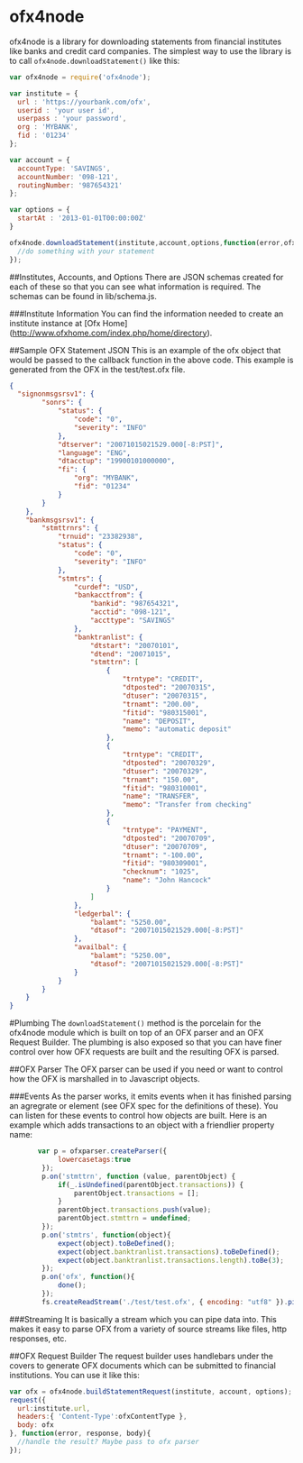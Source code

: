 # ofx4node

ofx4node is a library for downloading statements from financial institutes like banks and credit card companies. The simplest way to use the library is to call `ofx4node.downloadStatement()` like this:

```js
var ofx4node = require('ofx4node');

var institute = {
  url : 'https://yourbank.com/ofx',
  userid : 'your user id',
  userpass : 'your password',
  org : 'MYBANK',
  fid : '01234'
};

var account = {
  accountType: 'SAVINGS',
  accountNumber: '098-121',
  routingNumber: '987654321'
};

var options = {
  startAt : '2013-01-01T00:00:00Z'
}

ofx4node.downloadStatement(institute,account,options,function(error,ofx){
  //do something with your statement
});
```
##Institutes, Accounts, and Options
There are JSON schemas created for each of these so that you can see what information is required. The schemas can be found in lib/schema.js.

###Institute Information
You can find the information needed to create an institute instance at [Ofx Home] (http://www.ofxhome.com/index.php/home/directory).

##Sample OFX Statement JSON
This is an example of the ofx object that would be passed to the callback function in the above code. This example is generated from the OFX in the test/test.ofx file. 
```json
{
  "signonmsgsrsv1": {
		"sonrs": {
			"status": {
				"code": "0",
				"severity": "INFO"
			},
			"dtserver": "20071015021529.000[-8:PST]",
			"language": "ENG",
			"dtacctup": "19900101000000",
			"fi": {
				"org": "MYBANK",
				"fid": "01234"
			}
		}
	},
	"bankmsgsrsv1": {
		"stmttrnrs": {
			"trnuid": "23382938",
			"status": {
				"code": "0",
				"severity": "INFO"
			},
			"stmtrs": {
				"curdef": "USD",
				"bankacctfrom": {
					"bankid": "987654321",
					"acctid": "098-121",
					"accttype": "SAVINGS"
				},
				"banktranlist": {
					"dtstart": "20070101",
					"dtend": "20071015",
					"stmttrn": [
						{
							"trntype": "CREDIT",
							"dtposted": "20070315",
							"dtuser": "20070315",
							"trnamt": "200.00",
							"fitid": "980315001",
							"name": "DEPOSIT",
							"memo": "automatic deposit"
						},
						{
							"trntype": "CREDIT",
							"dtposted": "20070329",
							"dtuser": "20070329",
							"trnamt": "150.00",
							"fitid": "980310001",
							"name": "TRANSFER",
							"memo": "Transfer from checking"
						},
						{
							"trntype": "PAYMENT",
							"dtposted": "20070709",
							"dtuser": "20070709",
							"trnamt": "-100.00",
							"fitid": "980309001",
							"checknum": "1025",
							"name": "John Hancock"
						}
					]
				},
				"ledgerbal": {
					"balamt": "5250.00",
					"dtasof": "20071015021529.000[-8:PST]"
				},
				"availbal": {
					"balamt": "5250.00",
					"dtasof": "20071015021529.000[-8:PST]"
				}
			}
		}
	}
}
```
#Plumbing
The `downloadStatement()` method is the porcelain for the ofx4node module which is built on top of an OFX parser and an OFX Request Builder. The plumbing is also exposed so that you can have finer control over how OFX requests are built and the resulting OFX is parsed.

##OFX Parser
The OFX parser can be used if you need or want to control how the OFX is marshalled in to Javascript objects. 

###Events
As the parser works, it emits events when it has finished parsing an agregrate or element (see OFX spec for the definitions of these). You can listen for these events to control how objects are built. Here is an example which adds transactions to an object with a friendlier property name:

```js
       var p = ofxparser.createParser({
            lowercasetags:true
        });
        p.on('stmttrn', function (value, parentObject) {
            if(_.isUndefined(parentObject.transactions)) {
                parentObject.transactions = [];
            }
            parentObject.transactions.push(value);
            parentObject.stmttrn = undefined;
        });
        p.on('stmtrs', function(object){
            expect(object).toBeDefined();
            expect(object.banktranlist.transactions).toBeDefined();
            expect(object.banktranlist.transactions.length).toBe(3);
        });
        p.on('ofx', function(){
            done();
        });
        fs.createReadStream('./test/test.ofx', { encoding: "utf8" }).pipe(p);
```        

###Streaming
It is basically a stream which you can pipe data into. This makes it easy to parse OFX from a variety of source streams like files, http responses, etc. 

##OFX Request Builder
The request builder uses handlebars under the covers to generate OFX documents which can be submitted to financial institutions. You can use it like this:
```js
var ofx = ofx4node.buildStatementRequest(institute, account, options);
request({
  url:institute.url,
  headers:{ 'Content-Type':ofxContentType },
  body: ofx
}, function(error, response, body){
  //handle the result? Maybe pass to ofx parser
});
```

